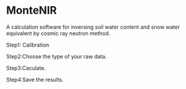 # MonteNIR
A calculation software for inversing soil water content and snow water equivalent by cosmic ray neutron method.

Step1: Calibration

Step2:Choose the type of your raw data.

Step3:Caculate.

Step4:Save the results.
